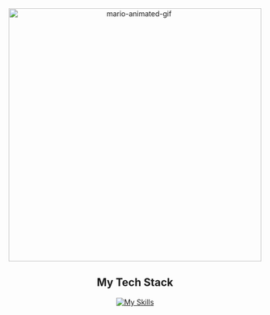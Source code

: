 <div align="center">
  <img src="https://github.com/Anmol-Baranwal/Cool-GIFs-For-GitHub/assets/74038190/6357eb37-3a0e-4efe-b015-ce8b14e910d6" width="500" alt="mario-animated-gif">

  <h2>My Tech Stack</h2>
  
  [![My Skills](https://skillicons.dev/icons?i=r,pug,py,matlab)](https://skillicons.dev)
</div>


